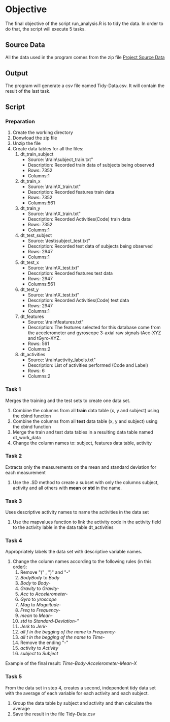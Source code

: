 # Objective
The final objective of the script run_analysis.R is to tidy the data. In order to do that, the script will execute 5 tasks.

## Source Data
All the data used in the program comes from the zip file [Project Source Data](https://d396qusza40orc.cloudfront.net/getdata%2Fprojectfiles%2FUCI%20HAR%20Dataset.zip)

## Output
The program will generate a csv file named Tidy-Data.csv. It will contain the result of the last task.

## Script 
### Preparation
1. Create the working directory
1. Donwload the zip file
1. Unzip the file
1. Create data tables for all the files:
   1. dt_train_subject 
      * Source: \train\subject_train.txt"
      * Description: Recorded train data of subjects being observed
      * Rows: 7352
      * Columns:1
   1. dt_train_x 
      * Source: \train\X_train.txt"
      * Description: Recorded features train data
      * Rows: 7352
      * Columns:561
   1. dt_train_y 
      * Source: \train\X_train.txt"
      * Description: Recorded Activities(Code) train data
      * Rows: 7352
      * Columns:1
   1. dt_test_subject 
      * Source: \test\subject_test.txt"
      * Description: Recorded test data of subjects being observed
      * Rows: 2947
      * Columns:1
   1. dt_test_x 
      * Source: \train\X_test.txt"
      * Description: Recorded features test data
      * Rows: 2947
      * Columns:561
   1. dt_test_y 
      * Source: \train\X_test.txt"
      * Description: Recorded Activities(Code) test data
      * Rows: 2947
      * Columns:1
   1. dt_features 
      * Source: \train\features.txt"
      * Description: The features selected for this database come from the accelerometer and gyroscope 3-axial raw signals tAcc-XYZ and tGyro-XYZ.
      * Rows: 561
      * Columns:2
   1. dt_activities 
      * Source: \train\activity_labels.txt"
      * Description: List of activities performed (Code and Label)
      * Rows: 6
      * Columns:2

### Task 1
Merges the training and the test sets to create one data set.
1. Combine the columns from all **train** data table (x, y and subject) using the cbind function
2. Combine the columns from all **test** data table (x, y and subject) using the cbind function
3. Merge the train and test data tables in a resulting data table named dt_work_data
4. Change the column names to: subject, features data table, activity

### Task 2
Extracts only the measurements on the mean and standard deviation for each measurement

1. Use the .SD method to create a subset with only the columns subject, activity and all others with **mean** or **std** in the name. 

### Task 3
Uses descriptive activity names to name the activities in the data set

1. Use the mapvalues function to link the activity code in the activity field to the activity lable in the data table dt_activities

### Task 4
Appropriately labels the data set with descriptive variable names.

1. Change the column names according to the following rules (in this order):
   1. Remove "(" , ")" and "-"
   1. *BodyBody* to *Body*
   1. *Body* to *Body-*
   1. *Gravity* to *Gravity-*
   1. *Acc* to *Accelerometer-*
   1. *Gyro* to *yroscope*
   1. *Mag* to *Magnitude-*
   1. *Freq* to *Frequency-*
   1. *mean* to *Mean-*
   1. *std* to *Standard-Deviation-"*
   1. *Jerk* to *Jerk-*
   1. *all f in the begging of the name* to *Frequency-*
   1. *all t in the begging of the name* to *Time-*
   1. Remove the ending "-"
   1. *activity* to *Activity*
   1. *subject* to *Subject*
   
Example of the final result: *Time-Body-Accelerometer-Mean-X*

### Task 5
From the data set in step 4, creates a second, independent tidy data set with the average of each variable for each activity and each subject.

1. Group the data table by subject and activity and then calculate the average
1. Save the result in the file Tidy-Data.csv
